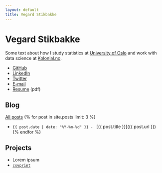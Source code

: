 ```yaml
---
layout: default
title: Vegard Stikbakke
---
```


# Vegard Stikbakke

Some text about how I study statistics at [University of Oslo](http://google.com) and work with data science at [Kolonial.no](http://kolonial.no).

- [GitHub](https://github.com/vegarsti)
- [LinkedIn](https://no.linkedin.com/in/vegardstikbakke)
- [Twitter](https://twitter.com/vegardstikbakke)
- [E-mail](mailto:vegard.stikbakke@gmail.com)
- [Resume](assets/pdf/resume.pdf) (pdf)

## Blog

[All posts](/blog/)
{% for post in site.posts limit: 3 %}
- `{{ post.date | date: "%Y-%m-%d" }} - ` [{{ post.title }}]({{ post.url }}) {% endfor %}

## Projects

- Lorem ipsum
- [`csvprint`](http://github.com/vegarsti/csvprint)